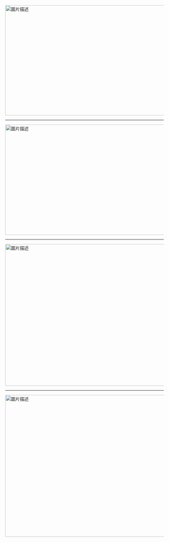 <img src="https://github.com/user-attachments/assets/8bfdf42f-90c9-4143-b7aa-0944aef4c7ae" alt="圖片描述" width="600" height="350" />

---

<img src="https://github.com/user-attachments/assets/54f04959-6558-40a1-8842-f85aa1dac3b7" alt="圖片描述" width="600" height="350" />

---

<img src="https://github.com/user-attachments/assets/39f7255e-fa76-4895-931d-b8cc25d682c6" alt="圖片描述" width="600" height="450" />

---

<img src="https://github.com/user-attachments/assets/95d70a85-c6d1-4080-995f-319a93b91a3a" alt="圖片描述" width="600" height="450" />
